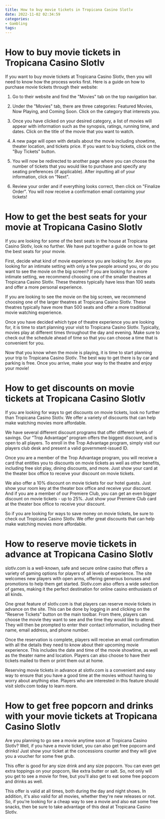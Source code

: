 ```yaml
---
title: How to buy movie tickets in Tropicana Casino Slotlv
date: 2022-11-02 02:34:59
categories:
- Gambling
tags:
---
```



#  How to buy movie tickets in Tropicana Casino Slotlv

If you want to buy movie tickets at Tropicana Casino Slotlv, then you will need to know how the process works first. Here is a guide on how to purchase movie tickets through their website:

1. Go to their website and find the "Movies" tab on the top navigation bar.


2. Under the "Movies" tab, there are three categories: Featured Movies, Now Playing, and Coming Soon. Click on the category that interests you.


3. Once you have clicked on your desired category, a list of movies will appear with information such as the synopsis, ratings, running time, and dates. Click on the title of the movie that you want to watch.


4. A new page will open with details about the movie including showtime, theater location, and tickets price. If you want to buy tickets, click on the "Buy Tickets" button.


5. You will now be redirected to another page where you can choose the number of tickets that you would like to purchase and specify any seating preferences (if applicable). After inputting all of your information, click on "Next".


6. Review your order and if everything looks correct, then click on "Finalize Order". You will now receive a confirmation email containing your tickets!

#  How to get the best seats for your movie at Tropicana Casino Slotlv

If you are looking for some of the best seats in the house at Tropicana Casino Slotlv, look no further. We have put together a guide on how to get the best seats for your movie.

First, decide what kind of movie experience you are looking for. Are you looking for an intimate setting with only a few people around you, or do you want to see the movie on the big screen? If you are looking for a more intimate setting, we recommend choosing one of the smaller theatres at Tropicana Casino Slotlv. These theatres typically have less than 100 seats and offer a more personal experience.

If you are looking to see the movie on the big screen, we recommend choosing one of the larger theatres at Tropicana Casino Slotlv. These theatres typically have more than 500 seats and offer a more traditional movie watching experience.

Once you have decided which type of theatre experience you are looking for, it is time to start planning your visit to Tropicana Casino Slotlv. Typically, movies play at different times throughout the day and evening. Make sure to check out the schedule ahead of time so that you can choose a time that is convenient for you.

Now that you know when the movie is playing, it is time to start planning your trip to Tropicana Casino Slotlv. The best way to get there is by car and parking is free. Once you arrive, make your way to the theatre and enjoy your movie!

#  How to get discounts on movie tickets at Tropicana Casino Slotlv

If you are looking for ways to get discounts on movie tickets, look no further than Tropicana Casino Slotlv. We offer a variety of discounts that can help make watching movies more affordable.

We have several different discount programs that offer different levels of savings. Our “Trop Advantage” program offers the biggest discount, and is open to all players. To enroll in the Trop Advantage program, simply visit our players club desk and present a valid government-issued ID.

Once you are a member of the Trop Advantage program, you will receive a card that entitles you to discounts on movie tickets as well as other benefits, including free slot play, dining discounts, and more. Just show your card at the theater box office to receive your discount on movie tickets.

We also offer a 10% discount on movie tickets for our hotel guests. Just show your room key at the theater box office and receive your discount. And if you are a member of our Premiere Club, you can get an even bigger discount on movie tickets - up to 25%. Just show your Premiere Club card at the theater box office to receive your discount.

So if you are looking for ways to save money on movie tickets, be sure to check out Tropicana Casino Slotlv. We offer great discounts that can help make watching movies more affordable.

#  How to reserve movie tickets in advance at Tropicana Casino Slotlv

slotlv.com is a well-known, safe and secure online casino that offers a variety of gaming options for players of all levels of experience. The site welcomes new players with open arms, offering generous bonuses and promotions to help them get started. Slotlv.com also offers a wide selection of games, making it the perfect destination for online casino enthusiasts of all kinds.

One great feature of slotlv.com is that players can reserve movie tickets in advance on the site. This can be done by logging in and clicking on the "Reserve Tickets" button on the main toolbar. From there, players can choose the movie they want to see and the time they would like to attend. They will then be prompted to enter their contact information, including their name, email address, and phone number.

Once the reservation is complete, players will receive an email confirmation with all the details they need to know about their upcoming movie experience. This includes the date and time of the movie showtime, as well as the theater name and location. Players can also choose to have their tickets mailed to them or print them out at home.

Reserving movie tickets in advance at slotlv.com is a convenient and easy way to ensure that you have a good time at the movies without having to worry about anything else. Players who are interested in this feature should visit slotlv.com today to learn more.

#  How to get free popcorn and drinks with your movie tickets at Tropicana Casino Slotlv

Are you planning to go see a movie anytime soon at Tropicana Casino Slotlv? Well, if you have a movie ticket, you can also get free popcorn and drinks! Just show your ticket at the concessions counter and they will give you a voucher for some free grub.

This offer is good for any size drink and any size popcorn. You can even get extra toppings on your popcorn, like extra butter or salt. So, not only will you get to see a movie for free, but you'll also get to eat some free popcorn and drinks as well.

This offer is valid at all times, both during the day and night shows. In addition, it's also valid for all movies, whether they're new releases or not. So, if you're looking for a cheap way to see a movie and also eat some free snacks, then be sure to take advantage of this deal at Tropicana Casino Slotlv.